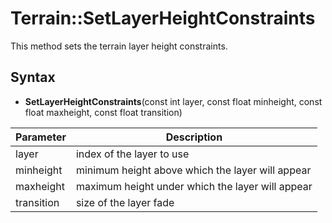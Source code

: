# Terrain::SetLayerHeightConstraints

This method sets the terrain layer height constraints.

## Syntax

- **SetLayerHeightConstraints**(const int layer, const float minheight, const float maxheight, const float transition)

| Parameter | Description |
|---|---|
| layer | index of the layer to use |
| minheight | minimum height above which the layer will appear |
| maxheight | maximum height under which the layer will appear |
| transition | size of the layer fade |
